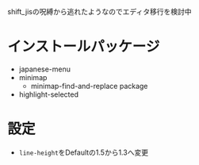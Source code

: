 shift_jisの呪縛から逃れたようなのでエディタ移行を検討中

# インストールパッケージ
- japanese-menu
- minimap
    - minimap-find-and-replace package
- highlight-selected

# 設定
- `line-height`をDefaultの1.5から1.3へ変更
